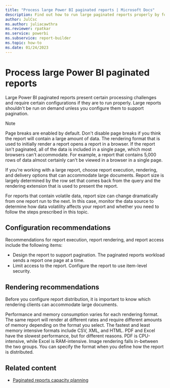 ```yaml
---
title: "Process large Power BI paginated reports | Microsoft Docs"
description: Find out how to run large paginated reports properly by following configuration and rendering recommendations.
author: JulCsc
ms.author: juliacawthra
ms.reviewer: rpatkar
ms.service: powerbi
ms.subservice: report-builder
ms.topic: how-to
ms.date: 01/24/2023
---
```

# Process large Power BI paginated reports
  Large Power BI paginated reports present certain processing challenges and require certain configurations if they are to run properly. Large reports shouldn't be run on demand unless you configure them to support pagination.  
  
> [!NOTE]  
>  Page breaks are enabled by default. Don't disable page breaks if you think the report will contain a large amount of data. The rendering format that is used to initially render a report opens a report in a browser. If the report isn't paginated, all of the data is included in a single page, which most browsers can't accommodate. For example, a report that contains 5,000 rows of data almost certainly can't be viewed in a browser in a single page.  
  
 If you're working with a large report, choose report execution, rendering, and delivery options that can accommodate large documents. Report size is largely determined by the row set that comes back from the query and the rendering extension that is used to present the report.  
  
 For reports that contain volatile data, report size can change dramatically from one report run to the next. In this case, monitor the data source to determine how data volatility affects your report and whether you need to follow the steps prescribed in this topic.  
  
## Configuration recommendations  
 Recommendations for report execution, report rendering, and report access include the following items:  
  
-   Design the report to support pagination. The paginated reports workload sends a report one page at a time. 
-   Limit access to the report. Configure the report to use item-level security.
  
## Rendering recommendations  
 Before you configure report distribution, it is important to know which rendering clients can accommodate large documents.
  
 Performance and memory consumption varies for each rendering format. The same report will render at different rates and require different amounts of memory depending on the format you select. The fastest and least memory intensive formats include CSV, XML, and HTML. PDF and Excel have the slowest performance, but for different reasons. PDF is CPU-intensive, while Excel is RAM-intensive. Image rendering falls in-between the two groups. You can specify the format when you define how the report is distributed.  
  
## Related content

- [Paginated reports capacity planning](/power-bi/paginated-reports/paginated-capacity-planning)
